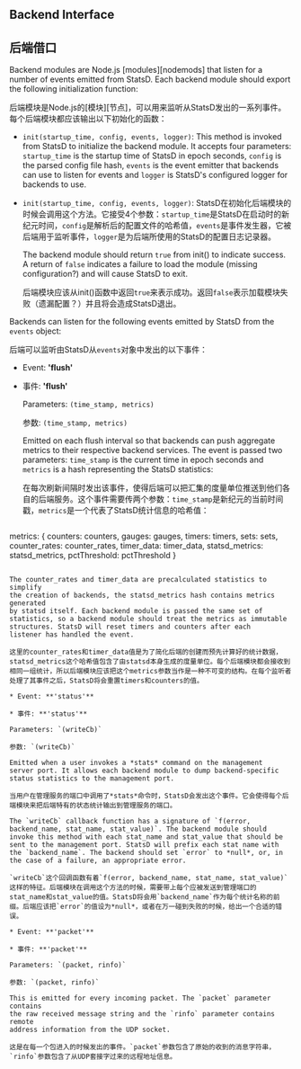 Backend Interface
-----------------

后端借口
-----------------

Backend modules are Node.js [modules][nodemods] that listen for a
number of events emitted from StatsD. Each backend module should
export the following initialization function:

后端模块是Node.js的[模块][节点]，可以用来监听从StatsD发出的一系列事件。每个后端模块都应该输出以下初始化的函数：

* `init(startup_time, config, events, logger)`: This method is invoked
  from StatsD to initialize the backend module. It accepts four
  parameters: `startup_time` is the startup time of StatsD in epoch
  seconds, `config` is the parsed config file hash, `events` is the
  event emitter that backends can use to listen for events and
  `logger` is StatsD's configured logger for backends to use.

* `init(startup_time, config, events, logger)`: StatsD在初始化后端模块的时候会调用这个方法。它接受4个参数：`startup_time`是StatsD在启动时的新纪元时间，`config`是解析后的配置文件的哈希值，`events`是事件发生器，它被后端用于监听事件，`logger`是为后端所使用的StatsD的配置日志记录器。

  The backend module should return `true` from init() to indicate
  success. A return of `false` indicates a failure to load the module
  (missing configuration?) and will cause StatsD to exit.

  后端模块应该从init()函数中返回`true`来表示成功。返回`false`表示加载模块失败（遗漏配置？）并且将会造成StatsD退出。

Backends can listen for the following events emitted by StatsD from
the `events` object:

后端可以监听由StatsD从`events`对象中发出的以下事件：

* Event: **'flush'**

* 事件: **'flush'**

  Parameters: `(time_stamp, metrics)`

  参数: `(time_stamp, metrics)`

  Emitted on each flush interval so that backends can push aggregate
  metrics to their respective backend services. The event is passed
  two parameters: `time_stamp` is the current time in epoch seconds
  and `metrics` is a hash representing the StatsD statistics:

  在每次刷新间隔时发出该事件，使得后端可以把汇集的度量单位推送到他们各自的后端服务。这个事件需要传两个参数：`time_stamp`是新纪元的当前时间戳，`metrics`是一个代表了StatsD统计信息的哈希值：

  ```
metrics: {
    counters: counters,
    gauges: gauges,
    timers: timers,
    sets: sets,
    counter_rates: counter_rates,
    timer_data: timer_data,
    statsd_metrics: statsd_metrics,
    pctThreshold: pctThreshold
}
  ```

  The counter_rates and timer_data are precalculated statistics to simplify
  the creation of backends, the statsd_metrics hash contains metrics generated
  by statsd itself. Each backend module is passed the same set of
  statistics, so a backend module should treat the metrics as immutable
  structures. StatsD will reset timers and counters after each
  listener has handled the event.

  这里的counter_rates和timer_data值是为了简化后端的创建而预先计算好的统计数据，statsd_metrics这个哈希值包含了由statsd本身生成的度量单位。每个后端模块都会接收到相同一组统计，所以后端模块应该把这个metrics参数当作是一种不可变的结构。在每个监听者处理了其事件之后，StatsD将会重置timers和counters的值。

* Event: **'status'**

* 事件: **'status'**

  Parameters: `(writeCb)`

  参数: `(writeCb)`

  Emitted when a user invokes a *stats* command on the management
  server port. It allows each backend module to dump backend-specific
  status statistics to the management port.

  当用户在管理服务的端口中调用了*stats*命令时，StatsD会发出这个事件。它会使得每个后端模块来把后端特有的状态统计输出到管理服务的端口。

  The `writeCb` callback function has a signature of `f(error,
  backend_name, stat_name, stat_value)`. The backend module should
  invoke this method with each stat_name and stat_value that should be
  sent to the management port. StatsD will prefix each stat name with
  the `backend_name`. The backend should set `error` to *null*, or, in
  the case of a failure, an appropriate error.

  `writeCb`这个回调函数有着`f(error, backend_name, stat_name, stat_value)`这样的特征。后端模块在调用这个方法的时候，需要带上每个应被发送到管理端口的stat_name和stat_value的值。StatsD将会用`backend_name`作为每个统计名称的前缀。后端应该把`error`的值设为*null*，或者在万一碰到失败的时候，给出一个合适的错误。

* Event: **'packet'**

* 事件: **'packet'**

  Parameters: `(packet, rinfo)`

  参数: `(packet, rinfo)`

  This is emitted for every incoming packet. The `packet` parameter contains
  the raw received message string and the `rinfo` parameter contains remote
  address information from the UDP socket.

  这是在每一个包进入的时候发出的事件。`packet`参数包含了原始的收到的消息字符串，`rinfo`参数包含了从UDP套接字过来的远程地址信息。


